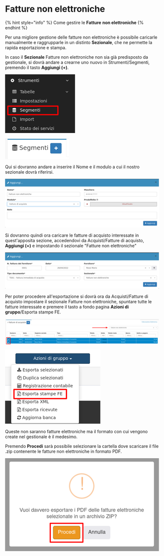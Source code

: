 # Fatture non elettroniche

{% hint style="info" %}
Come gestire le **Fatture** **non elettroniche**
{% endhint %}

Per una migliore gestione delle fatture non elettroniche è possibile caricarle manualmente e raggrupparle in un distinto **Sezionale**, che ne permette la rapida esportazione e stampa.

In caso il **Sezionale** Fatture non elettroniche non sia già predisposto da gestionale, si dovrà andare a crearne uno nuovo in Strumenti/Segmenti, premendo il tasto **Aggiungi (+)**.

![](<../.gitbook/assets/image (47).png>)

![](<../.gitbook/assets/image (14).png>)

Qui si dovranno andare a inserire il Nome e il modulo a cui il nostro sezionale dovrà riferirsi.

![](<../.gitbook/assets/image (15).png>)

Si dovranno quindi ora caricare le fatture di acquisto interessate in quest'apposita sezione, accedendovi da Acquisti/Fatture di acquisto, **Aggiungi (+)** e impostando il sezionale "Fatture non elettroniche"

![](<../.gitbook/assets/image (96).png>)

Per poter procedere all'esportazione si dovrà ora da Acquisti/Fatture di acquisto impostare il sezionale Fatture non elettroniche, spuntare tutte le fatture interessate e premere il tasto a fondo pagina **Azioni di gruppo**/Esporta stampe FE.

![](<../.gitbook/assets/image (17).png>)

![](<../.gitbook/assets/image (38).png>)

Queste non saranno fatture elettroniche ma il formato con cui vengono create nel gestionale è il medesimo.

Premendo **Procedi** sarà possibile selezionare la cartella dove scaricare il file .zip contenente le fatture non elettroniche in formato PDF.

![](<../.gitbook/assets/image (91).png>)

